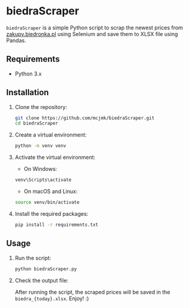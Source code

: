 # biedraScraper 
`biedraScraper` is a simple Python script to scrap the newest prices from [zakupy.biedronka.pl](https://zakupy.biedronka.pl) using Selenium and save them to XLSX file using Pandas.


## Requirements

- Python 3.x

## Installation
1. Clone the repository:
    ```bash
    git clone https://github.com/mcjmk/biedraScraper.git
    cd biedraScraper
    ```
2. Create a virtual environment:
    ```bash
    python -m venv venv
    ```

3. Activate the virtual environment:
    - On Windows:
    ```bash
    venv\Scripts\activate
    ```
    - On macOS and Linux:
    ```bash
    source venv/bin/activate
    ```

4. Install the required packages:
    ```bash
    pip install -r requirements.txt
    ```

## Usage 
1. Run the script:
    ```bash
    python biedraScraper.py
    ```
2. Check the output file: 

    After running the script, the scraped prices will be saved in the `biedra_{today}.xlsx`. Enjoy! :)
